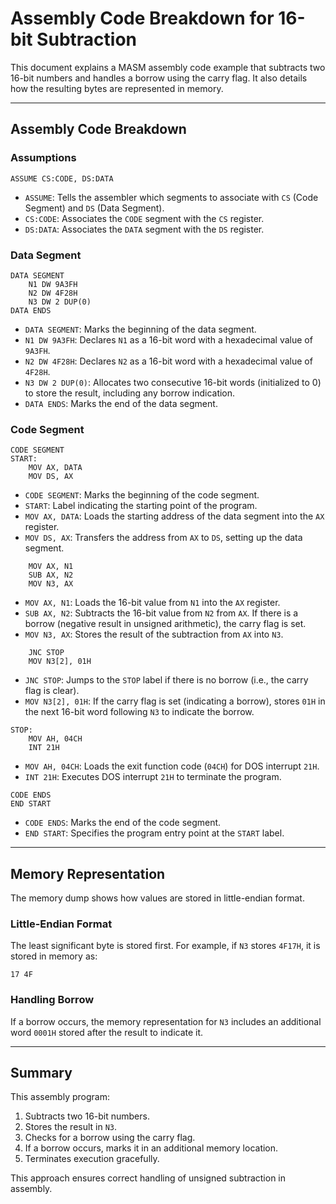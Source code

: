 # Assembly Code Breakdown for 16-bit Subtraction

This document explains a MASM assembly code example that subtracts two 16-bit numbers and handles a borrow using the carry flag. It also details how the resulting bytes are represented in memory.

---

## Assembly Code Breakdown

### Assumptions
```assembly
ASSUME CS:CODE, DS:DATA
```
- `ASSUME`: Tells the assembler which segments to associate with `CS` (Code Segment) and `DS` (Data Segment).
- `CS:CODE`: Associates the `CODE` segment with the `CS` register.
- `DS:DATA`: Associates the `DATA` segment with the `DS` register.

### Data Segment
```assembly
DATA SEGMENT
    N1 DW 9A3FH
    N2 DW 4F28H
    N3 DW 2 DUP(0)
DATA ENDS
```
- `DATA SEGMENT`: Marks the beginning of the data segment.
- `N1 DW 9A3FH`: Declares `N1` as a 16-bit word with a hexadecimal value of `9A3FH`.
- `N2 DW 4F28H`: Declares `N2` as a 16-bit word with a hexadecimal value of `4F28H`.
- `N3 DW 2 DUP(0)`: Allocates two consecutive 16-bit words (initialized to 0) to store the result, including any borrow indication.
- `DATA ENDS`: Marks the end of the data segment.

### Code Segment
```assembly
CODE SEGMENT
START:
    MOV AX, DATA
    MOV DS, AX
```
- `CODE SEGMENT`: Marks the beginning of the code segment.
- `START`: Label indicating the starting point of the program.
- `MOV AX, DATA`: Loads the starting address of the data segment into the `AX` register.
- `MOV DS, AX`: Transfers the address from `AX` to `DS`, setting up the data segment.

```assembly
    MOV AX, N1
    SUB AX, N2
    MOV N3, AX
```
- `MOV AX, N1`: Loads the 16-bit value from `N1` into the `AX` register.
- `SUB AX, N2`: Subtracts the 16-bit value from `N2` from `AX`. If there is a borrow (negative result in unsigned arithmetic), the carry flag is set.
- `MOV N3, AX`: Stores the result of the subtraction from `AX` into `N3`.

```assembly
    JNC STOP
    MOV N3[2], 01H
```
- `JNC STOP`: Jumps to the `STOP` label if there is no borrow (i.e., the carry flag is clear).
- `MOV N3[2], 01H`: If the carry flag is set (indicating a borrow), stores `01H` in the next 16-bit word following `N3` to indicate the borrow.

```assembly
STOP:
    MOV AH, 04CH
    INT 21H
```
- `MOV AH, 04CH`: Loads the exit function code (`04CH`) for DOS interrupt `21H`.
- `INT 21H`: Executes DOS interrupt `21H` to terminate the program.

```assembly
CODE ENDS
END START
```
- `CODE ENDS`: Marks the end of the code segment.
- `END START`: Specifies the program entry point at the `START` label.

---

## Memory Representation
The memory dump shows how values are stored in little-endian format.

### Little-Endian Format
The least significant byte is stored first. For example, if `N3` stores `4F17H`, it is stored in memory as:
```
17 4F
```

### Handling Borrow
If a borrow occurs, the memory representation for `N3` includes an additional word `0001H` stored after the result to indicate it.

---

## Summary
This assembly program:
1. Subtracts two 16-bit numbers.
2. Stores the result in `N3`.
3. Checks for a borrow using the carry flag.
4. If a borrow occurs, marks it in an additional memory location.
5. Terminates execution gracefully.

This approach ensures correct handling of unsigned subtraction in assembly.

